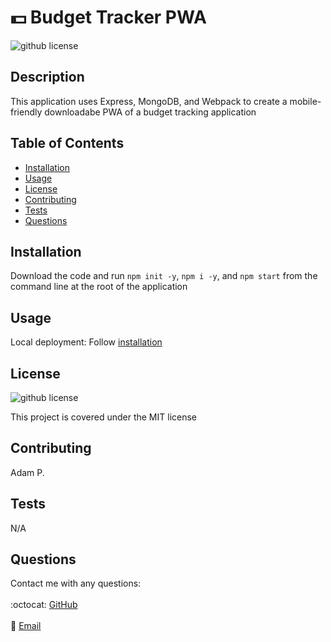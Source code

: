# 💵 Budget Tracker PWA
  ![github license](http://img.shields.io/badge/license-MIT-blue.svg)


  ## Description
  This application uses Express, MongoDB, and Webpack to create a mobile-friendly downloadabe PWA of a budget tracking application
  
  ## Table of Contents
  * [Installation](#installation)
  * [Usage](#usage)
  * [License](#license)
  * [Contributing](#contributing)
  * [Tests](#tests)
  * [Questions](#questions)
  
  ## Installation
  Download the code and run `npm init -y`, `npm i -y`, and `npm start` from the command line at the root of the application
  
  ## Usage
  Local deployment: Follow [installation](#installation)
  
  ## License
  ![github license](http://img.shields.io/badge/license-MIT-blue.svg)

  This project is covered under the MIT license
  
  ## Contributing
  Adam P.
  
  ## Tests
  N/A
  
  ## Questions
  Contact me with any questions:<br/>
  <br/>
  :octocat: [GitHub](https://github.com/agpritts)<br/>
  <br/>
  :email: [Email](mailto:agpritts@gmail.com)<br/>
 
